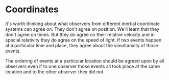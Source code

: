 # Coordinates

It's worth thinking about what observers from different inertial coordinate systems can agree on.
They don't agree on position.
We'll learn that they don't agree on times.
But they do agree on their relative velocity and in special relativity they do agree on the speed of light.
If two events happen at a particular time and place, they agree about the simultanaity of those events.

The ordering of events at a particular location should be agreed upon by all observers even if to one observer those events all took place at the same location
and to the other observer they did not.
